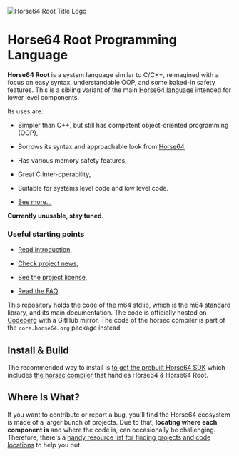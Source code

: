 
![Horse64 Root Title Logo](https://root.horse64.org/img/horse64rootlogo.png)


Horse64 Root Programming Language
=================================

**Horse64 Root** is a system language similar to C/C++,
reimagined with a focus on easy syntax, understandable
OOP, and some baked-in safety features. This is a sibling variant of
the main [Horse64 language](https://horse64.org) intended for lower
level components.

Its uses are:

- Simpler than C++, but still has competent
  object-oriented programming (OOP),

- Borrows its syntax and approachable look from [Horse64](
  https://horse64.org/),

- Has various memory safety features,

- Great C inter-operability,

- Suitable for systems level code and low level code.

- [See more...](/docs/Features.md)

**Currently unusable, stay tuned.**


### Useful starting points

- [Read introduction](/docs/Introduction.md),

- [Check project news](https://horse64.org/#news),

- [See the project license](LICENSE.md),

- [Read the FAQ](/docs/FAQ.md).

This repository holds the code of the m64 stdlib, which is the m64 standard
library, and its main documentation. The code is officially hosted on
[Codeberg](https://codeberg.org/Horse64/root.horse64.org) with a GitHub
mirror. The code of the horsec compiler is part of the `core.horse64.org`
package instead.


Install & Build
---------------

The recommended way to install is [to get the prebuilt Horse64 SDK](
https://horse64.org/get) which includes [the horsec
compiler](/docs/Compilation.md) that handles Horse64 & Horse64 Root.


Where Is What?
--------------

If you want to contribute or report a bug, you'll find
the Horse64 ecosystem is made of a larger
bunch of projects. Due to that, **locating where each
component is** and where the code is, can occasionally
be challenging. Therefore, there's a
[handy resource list for finding projects and
code locations](
https://horse64.org/docs/Resources) to help you out.

